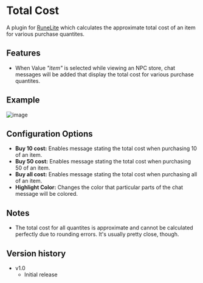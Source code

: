# Total Cost

A plugin for [RuneLite](https://github.com/runelite/runelite) which calculates the approximate total cost of an item for various purchase quantites.


## Features
- When Value _"item"_ is selected while viewing an NPC store, chat messages will be added that display the total cost for various purchase quantites.

## Example
![image](https://user-images.githubusercontent.com/14336807/170794329-e8d73120-ebe9-498f-967f-193361a66e9a.png)

## Configuration Options
- **Buy 10 cost:** Enables message stating the total cost when purchasing 10 of an item.
- **Buy 50 cost:** Enables message stating the total cost when purchasing 50 of an item.
- **Buy all cost:** Enables message stating the total cost when purchasing all of an item.
- **Highlight Color:** Changes the color that particular parts of the chat message will be colored.

## Notes
- The total cost for all quantites is approximate and cannot be calculated perfectly due to rounding errors. It's usually pretty close, though.

## Version history
- v1.0
  - Initial release
